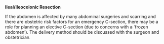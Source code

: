 **Ileal/Ileocolonic Resection**

If the abdomen is affected by many abdominal surgeries and scarring and there are obstetric risk factors for an emergency C-section, there may be a role for planning an elective C-section (due to concerns with a 'frozen abdomen’). The delivery method should be discussed with the surgeon and obstetrician.
